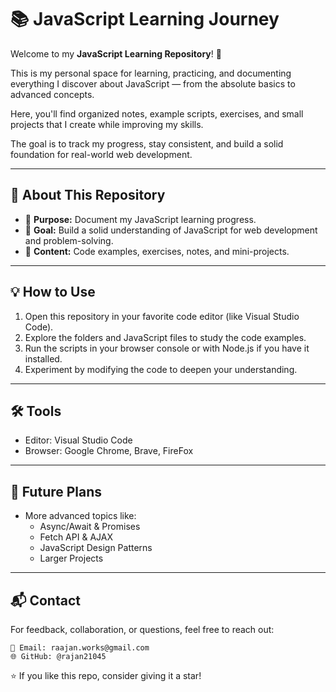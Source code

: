 # 📚 JavaScript Learning Journey

Welcome to my **JavaScript Learning Repository**! 🚀  

This is my personal space for learning, practicing, and documenting everything I discover about JavaScript — from the absolute basics to advanced concepts.
  
Here, you'll find organized notes, example scripts, exercises, and small projects that I create while improving my skills.  

The goal is to track my progress, stay consistent, and build a solid foundation for real-world web development.

---

## 📌 About This Repository
- 📝 **Purpose:** Document my JavaScript learning progress.
- 🎯 **Goal:** Build a solid understanding of JavaScript for web development and problem-solving.
- 📂 **Content:** Code examples, exercises, notes, and mini-projects.

---

## 💡 How to Use

1. Open this repository in your favorite code editor (like Visual Studio Code).  
2. Explore the folders and JavaScript files to study the code examples.  
3. Run the scripts in your browser console or with Node.js if you have it installed.  
4. Experiment by modifying the code to deepen your understanding.

---

## 🛠 Tools 
- Editor: Visual Studio Code
- Browser: Google Chrome, Brave, FireFox

---

## 🚀 Future Plans
- More advanced topics like:
    - Async/Await & Promises
    - Fetch API & AJAX
    - JavaScript Design Patterns
    - Larger Projects

---

## 📬 Contact

For feedback, collaboration, or questions, feel free to reach out:

	📧 Email: raajan.works@gmail.com
	🌐 GitHub: @rajan21045


⭐ If you like this repo, consider giving it a star!
